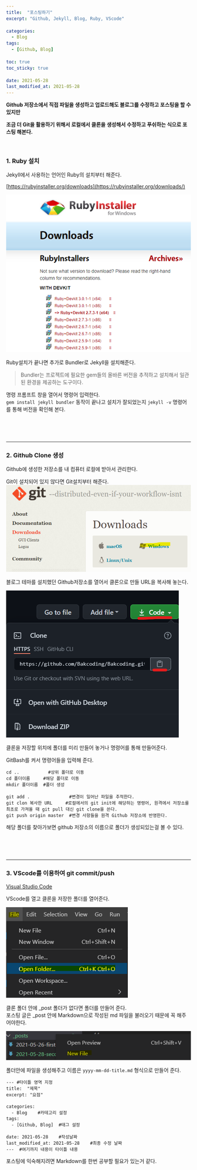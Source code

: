 ```yaml
---
title:  "포스팅하기"
excerpt: "Github, Jekyll, Blog, Ruby, VScode"

categories:
  - Blog
tags:
  - [Github, Blog]

toc: true
toc_sticky: true
 
date: 2021-05-28
last_modified_at: 2021-05-28
---  
```


**Github 저장소에서 직접 파일을 생성하고 업로드해도 블로그를 수정하고 포스팅을 할 수 있지만**  
  
**조금 더 Git을 활용하기 위해서 로컬에서 클론을 생성해서 수정하고 푸쉬하는 식으로 포스팅 해본다.**  
<br/>
<br/>  

### 1. Ruby 설치  
  
Jekyll에서 사용하는 언어인 Ruby의 설치부터 해준다.
  
[https://rubyinstaller.org/downloads](https://rubyinstaller.org/downloads/)  
  
 ![1](/assets/images/20210528_Posting/1.png)  

Ruby설치가 끝나면 추가로 Bundler로 Jekyll을 설치해준다.  
  
>Bundler는 프로젝트에 필요한 gem들의 올바른 버전을 추적하고 설치해서 일관된 환경을 제공하는 도구이다.  
  
명령 프롬프트 창을 열어서 명령어 입력한다.  
`gem install jekyll bundler` 동작이 끝나고  설치가 잘되었는지 `jekyll -v` 명령어를 통해 버전을 확인해 본다.  

<br/><br/><br/>

***  

### 2. Github Clone 생성  
  
Github에 생성한 저장소를 내 컴퓨터 로컬에 받아서 관리한다.  
  
Git이 설치되어 있지 않다면 Git설치부터 해준다.  
 ![1](/assets/images/20210528_Posting/2.png)  
  
블로그 테마를 설치했던 Github저장소를 열어서 클론으로 만들 URL을 복사해 놓는다.  

 ![1](/assets/images/20210528_Posting/3.png)  
  
클론을 저장할 위치에 폴더를 미리 만들어 놓거나 명령어를 통해 만들어준다.
  
GitBash를 켜서 명령어들을 입력해 준다.  
  
```
cd ..           #상위 폴더로 이동
cd 폴더이름     #해당 폴더로 이동
mkdir 폴더이름  #폴더 생성

git add .               #변경이 일어난 파일을 추적한다.
git clon 복사한 URL     #로컬에서의 git init에 해당하는 명령어, 원격에서 저장소를 최초로 가져올 때 git pull 대신 git clone을 쓴다. 
git push origin master  #변경 사항들을 원격 Github 저장소에 반영한다.
```  
  
해당 폴더를 찾아가보면 github 저장소의 이름으로 폴더가 생성되있는걸 볼 수 있다.  

<br/><br/><br/>

***  

### 3. VScode를 이용하여 git commit/push  
  
[Visual Studio Code](https://code.visualstudio.com/)  
  
VScode를 열고 클론을 저장한 폴더를 열어준다.  
  
 ![1](/assets/images/20210528_Posting/4.png)  
  
클론 폴더 안에 _post 폴더가 없다면 폴더를 만들어 준다.  
포스팅 글은 _post 안에 Markdown으로 작성된 md 파일을 불러오기 때문에 꼭 해주어야한다.  
  
 ![1](/assets/images/20210528_Posting/5.png)  
  
폴더안에 파일을 생성해주고 이름은 `yyyy-mm-dd-title.md` 형식으로 만들어 준다.  
  
```
--- #타이틀 영역 지정
title:  "제목"
excerpt: "요점"

categories:
  - Blog    #카테고리 설정
tags:
  - [Github, Blog]  #태그 설정
 
date: 2021-05-28    #작성날짜
last_modified_at: 2021-05-28    #최종 수정 날짜
---  #여기까지 내용이 타이틀 내용
```  
  
포스팅에 익숙해지려면 Markdown를 한번 공부할 필요가 있는거 같다.